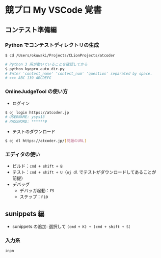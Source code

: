 # 競プロ My VSCode 覚書

## コンテスト準備編

### Python でコンテストディレクトリの生成

```bash
$ cd /Users/okuwaki/Projects/CLionProjects/atcoder

# Python 3 系が動いていることを確認してから
$ python kyopro_auto_dir.py
# Enter 'contest_name' 'contest_num' 'question' separated by space.
# >>> ABC 139 ABCDEFG
```

### OnlineJudgeTool の使い方

- ログイン

```bash
$ oj login https://atcoder.jp
# USERNAME: ysys13
# PASSWORD: ******9
```

- テストのダウンロード

```bash
$ oj dl https://atcoder.jp/[問題のURL]
```

### エディタの使い

- ビルド：`cmd + shift + B`
- テスト：`cmd + shift + U`（`oj dl` でテストがダウンロードしてあることが前提）
- デバッグ
  - デバッガ起動：`F5`
  - ステップ：`F10`

## sunippets 編

- sunippets の追加: 選択して `(cmd + K) + (cmd + shift + S)`

### 入力系

```txt
inpn
```
